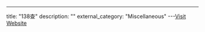 ---
title: "138查"
description: ""
external_category: "Miscellaneous"
---[Visit Website](http://www.ip138.com:8080/search.asp)


